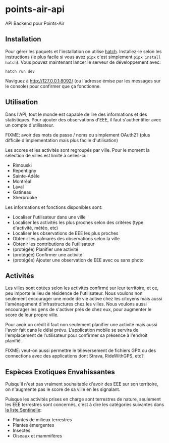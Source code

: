 # points-air-api
API Backend pour Points-Air

## Installation

Pour gérer les paquets et l'installation on utilise
[hatch](https://hatch.pypa.io/latest/).  Installez-le selon les
instructions (le plus facile si vous avez `pipx` c'est simplement
`pipx install hatch`).  Vous pouvez maintenant lancer le serveur de
développement avec:

    hatch run dev

Naviguez à http://127.0.0.1:8092/ (ou l'adresse émise par les messages
sur le console) pour confirmer que ça fonctionne.

## Utilisation

Dans l'API, tout le monde est capable de lire des informations et des
statistiques.  Pour ajouter des observations d'EEE, il faut
s'authentifier avec un compte d'utilisateur.

FIXME: avoir des mots de passe / noms ou simplement OAuth2? (plus
difficile d'implementation mais plus facile d'utilisation)

Les scores et les activités sont regroupés par ville.  Pour le moment
la sélection de villes est limité à celles-ci:

- Rimouski
- Repentigny
- Sainte-Adèle
- Montréal
- Laval
- Gatineau
- Sherbrooke

Les informations et fonctions disponibles sont:

- Localiser l'utilisateur dans une ville
- Localiser les activités les plus proches selon des critéres (type
  d'activité, météo, etc)
- Localiser les observations de EEE les plus proches
- Obtenir les palmarés des observations selon la ville
- Obtenir les contributions de l'utilisateur
- (protégée) Planifier une activité
- (protégée) Confirmer une activité
- (protégée) Ajouter une observation de EEE avec ou sans photo

## Activités

Les villes sont cotées selon les activités confirmé sur leur
territoire, et ce, peu importe le lieu de résidence de l'utilisateur.
Nous voulons non seulement encourager une mode de vie active chez les
citoyens mais aussi l'aménagement d'infrastructures chez les villes.
Nous voulons aussi encourager les gens de s'activer près de chez eux,
pour augmenter le score de leur propre ville.

Pour avoir un crédit il faut non seulement planifier une activité mais
aussi l'avoir fait dans le délai prévu.  L'application mobile se
servira de l'emplacement de l'utilisateur pour confirmer sa présence
à l'endroit planifié.

FIXME: veut-on aussi permettre le téléversement de fichiers GPX ou des
connections avec des applications dont Strava, RideWithGPS, etc?

## Espèces Exotiques Envahissantes

Puisqu'il n'est pas vraiment souhaitable d'avoir des EEE sur son
territoire, on n'augmente pas le score de sa ville en les signalant.

Puisque les activités prises en charge sont terrestres de nature,
seulement les EEE terrestres sont concernés, c'est à dire les catégories suivantes dans [la liste Sentinelle](https://www.donneesquebec.ca/recherche/dataset/especes-exotiques-envahissantes/resource/ac4aeddf-13ed-4d80-9ca3-28ca9ed77b14):

- Plantes de milieux terrestres
- Plantes émergentes
- Insectes
- Oiseaux et mammifères
